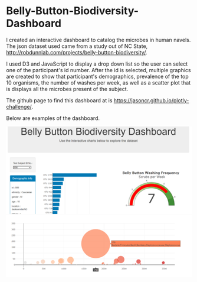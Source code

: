 # Belly-Button-Biodiversity-Dashboard
I created an interactive dashboard to catalog the microbes in human navels. The json dataset used came from a study out of NC State, http://robdunnlab.com/projects/belly-button-biodiversity/. 

I used D3 and JavaScript to display a drop down list so the user can select one of the participant's id number. After the id is selected, multiple graphics are created to show that participant's demographics, prevalence of the top 10 organisms, the number of washes per week, as well as a scatter plot that is displays all the microbes present of the subject. 

The github page to find this dashboard at is https://jasoncr.github.io/plotly-challenge/.

Below are examples of the dashboard. 


![Sample1](/Images/083551.png)
![Sample2](/Images/083722.png)
